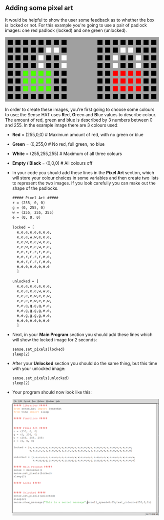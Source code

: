 ## Adding some pixel art

It would be helpful to show the user some feedback as to whether the box is locked or not. For this example you're going to use a pair of padlock images: one red padlock (locked) and one green (unlocked).

![Padlock Images](images/padlocks.png)

In order to create these images, you're first going to choose some colours to use; the Sense HAT uses **R**ed, **G**reen and **B**lue values to describe colour. The amount of red, green and blue is described by 3 numbers between 0 and 255. In the example image there are 3 colours used:

  - **Red** = (255,0,0) # Maximum amount of red, with no green or blue
  - **Green** = (0,255,0 # No red, full green, no blue
  - **White** = (255,255,255) # Maximum of all three colours
  - **Empty / Black** = (0,0,0) # All colours off

- In your code you should add these lines in the **Pixel Art** section, which will store your colour choices in some variables and then create two lists to represent the two images. If you look carefully you can make out the shape of the padlocks.

  ```python3
  ##### Pixel Art #####
  r = (255, 0, 0)
  g = (0, 255, 0)
  w = (255, 255, 255)
  e = (0, 0, 0)

  locked = [
    e,e,e,e,e,e,e,e,
    e,e,e,w,w,e,e,e,
    e,e,w,e,e,w,e,e,
    e,e,w,e,e,w,e,e,
    e,e,r,r,r,r,e,e,
    e,e,r,r,r,r,e,e,
    e,e,r,r,r,r,e,e,
    e,e,e,e,e,e,e,e
    ]

  unlocked = [
    e,e,e,e,e,e,e,e,
    e,e,e,e,e,w,w,e,
    e,e,e,e,w,e,e,w,
    e,e,e,e,w,e,e,w,
    e,e,g,g,g,g,e,e,
    e,e,g,g,g,g,e,e,
    e,e,g,g,g,g,e,e,
    e,e,e,e,e,e,e,e
    ]
  ```

- Next, in your **Main Program** section you should add these lines which will show the locked image for 2 seconds:
  
  ```python3
  sense.set_pixels(locked)
  sleep(2)
  ```

- After your **Unlocked** section you should do the same thing, but this time with your unlocked image:

  ```python3
  sense.set_pixels(unlocked)
  sleep(2)
  ```

- Your program should now look like this:

  ![Code version 2](images/code2.png)

